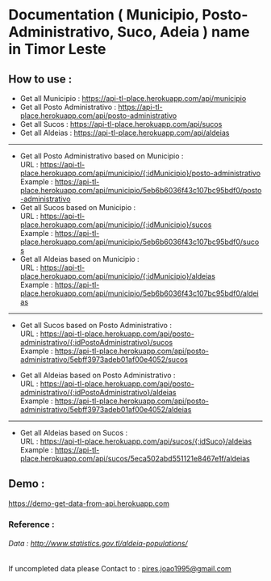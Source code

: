 # Documentation ( Municipio, Posto-Administrativo, Suco, Adeia ) name in Timor Leste

## How to use :

- Get all Municipio : https://api-tl-place.herokuapp.com/api/municipio
- Get all Posto Administrativo : https://api-tl-place.herokuapp.com/api/posto-administrativo
- Get all Sucos : https://api-tl-place.herokuapp.com/api/sucos
- Get all Aldeias : https://api-tl-place.herokuapp.com/api/aldeias

---

- Get all Posto Administrativo based on Municipio : <br />
    URL :  <https://api-tl-place.herokuapp.com/api/municipio/{:idMunicipio}/posto-administrativo> <br />
    Example : https://api-tl-place.herokuapp.com/api/municipio/5eb6b6036f43c107bc95bdf0/posto-administrativo  <br />
- Get all Sucos based on Municipio :  <br />
    URL : https://api-tl-place.herokuapp.com/api/municipio/{:idMunicipio}/sucos <br />
    Example : https://api-tl-place.herokuapp.com/api/municipio/5eb6b6036f43c107bc95bdf0/sucos <br />
- Get all Aldeias based on Municipio : <br />
    URL :  https://api-tl-place.herokuapp.com/api/municipio/{:idMunicipio}/aldeias <br />
    Example : https://api-tl-place.herokuapp.com/api/municipio/5eb6b6036f43c107bc95bdf0/aldeias <br />

---

- Get all Sucos based on Posto Administrativo :  <br />
 URL : https://api-tl-place.herokuapp.com/api/posto-administrativo/{:idPostoAdministrativo}/sucos <br />
 Example : https://api-tl-place.herokuapp.com/api/posto-administrativo/5ebff3973adeb01af00e4052/sucos <br />

- Get all Aldeias based on Posto Administrativo :  <br />
URL : https://api-tl-place.herokuapp.com/api/posto-administrativo/{:idPostoAdministrativo}/aldeias <br />
Example : https://api-tl-place.herokuapp.com/api/posto-administrativo/5ebff3973adeb01af00e4052/aldeias <br />

---

- Get all Aldeias based on Sucos :  <br />
URL : https://api-tl-place.herokuapp.com/api/sucos/{:idSuco}/aldeias <br />
Example : https://api-tl-place.herokuapp.com/api/sucos/5eca502abd551121e8467e1f/aldeias <br />

## Demo : 
 https://demo-get-data-from-api.herokuapp.com

### Reference :

###### Data : http://www.statistics.gov.tl/aldeia-populations/

If uncompleted data please Contact to : pires.joao1995@gmail.com
